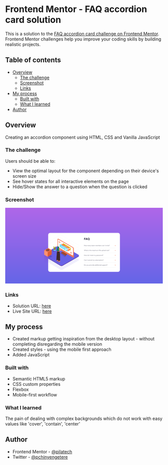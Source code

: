 # Frontend Mentor - FAQ accordion card solution

This is a solution to the [FAQ accordion card challenge on Frontend Mentor](https://www.frontendmentor.io/challenges/faq-accordion-card-XlyjD0Oam). Frontend Mentor challenges help you improve your coding skills by building realistic projects. 

## Table of contents

- [Overview](#overview)
  - [The challenge](#the-challenge)
  - [Screenshot](#screenshot)
  - [Links](#links)
- [My process](#my-process)
  - [Built with](#built-with)
  - [What I learned](#what-i-learned)
- [Author](#author)


## Overview

Creating an accordion component using HTML, CSS and Vanilla JavaScript

### The challenge

Users should be able to:

- View the optimal layout for the component depending on their device's screen size
- See hover states for all interactive elements on the page
- Hide/Show the answer to a question when the question is clicked

### Screenshot

![](./screenshot.png)

### Links

- Solution URL: [here](https://github.com/pilatech/FAQ-accordion-card)
- Live Site URL: [here](https://faq-card-accordion-by-pilate.netlify.app/)

## My process

- Created markup getting inspiration from the desktop layout - without completing disregarding the mobile version
- Created styles - using the mobile first approach
- Added JavaScript

### Built with

- Semantic HTML5 markup
- CSS custom properties
- Flexbox
- Mobile-first workflow

### What I learned

The pain of dealing with complex backgrounds which do not work with easy values like 'cover', 'contain', 'center'


## Author

- Frontend Mentor - [@pilatech](https://www.frontendmentor.io/profile/pilatech)
- Twitter - [@pchinyengetere](https://www.twitter.com/pchinyengetere)

